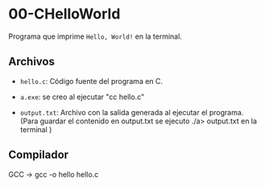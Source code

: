 # 00-CHelloWorld

Programa que imprime `Hello, World!` en la terminal.

## Archivos

- `hello.c`: Código fuente del programa en C.

- `a.exe`: se creo al ejecutar "cc hello.c"

- `output.txt`: Archivo con la salida generada al ejecutar el programa.
                (Para guardar el contenido en output.txt se ejecuto ./a> output.txt en la terminal )
## Compilador
GCC -> gcc -o hello hello.c

